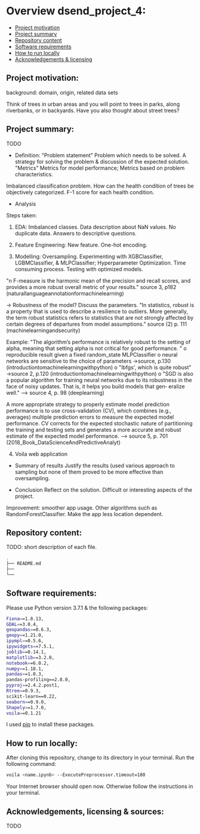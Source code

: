 # Overview dsend_project_4:
- [Project motivation](#Motivation)
- [Project summary](#Summary)
- [Repository content](#Repository_content)
- [Software requirements](#Software_requirements)
- [How to run locally](#How_to_run)
- [Acknowledgements & licensing](#Acknowledgements)

## Project motivation:<a name="Motivation"></a>
background: domain, origin, related data sets

Think of trees in urban areas and you will point to trees in parks, along riverbanks, or in backyards. Have you also thought about street trees? 

## Project summary:<a name="Summary"></a>
TODO
- Definition: "Problem statement" Problem which needs to be solved. A strategy for solving the problem & discussion of the expected solution. "Metrics" Metrics for model performance; Metrics based on problem characteristics.

Imbalanced classification problem. How can the health condition of trees be objectively categorized. F-1 score for each health condition.

- Analysis

Steps taken:
 1. EDA: Imbalanced classes.
 Data description about NaN values. No duplicate data. Answers to descriptive questions.
 
 2. Feature Engineering:
 New feature. One-hot encoding.

3. Modelling:
 Oversampling. Experimenting with XGBClassifier, LGBMClassifier, & MLPClassifier; Hyperparameter Optimization. Time consuming process. Testing with optimized models.
 
  "n F-measure is the harmonic mean of the precision and recall scores, and provides a more robust overall metric of your results." source 3, p182 (naturallanguageannotationformachinelearning)
 
 -> Robustness of the model? Discuss the parameters.
 "In statistics, robust is a property that is used to describe a resilience to outliers. More generally, the term robust statistics refers to statistics that are not strongly affected by certain degrees of departures from model assumptions." source (2) p. 111 (machinelearningandsecurity)
 
 Example: "The algorithm’s performance is relatively robust to the setting of alpha, meaning that setting alpha is not critical for good performance. "
 o reproducible result given a fixed random_state
 MLPClassifier
 o neural networks are sensitive to the choice of parameters ->source, p.130 (introductiontomachinelearningwithpython)
 o "lbfgs', which is quite robust" ->source 2, p.120 (introductiontomachinelearningwithpython)
 o "SGD is also a popular algorithm for training neural networks due to its robustness in the face of noisy updates. That is, it helps you build models that gen‐ eralize well." --> source 4, p. 98 (deeplearning)
 
 A more appropriate strategy to properly estimate model prediction performance is to use cross-validation (CV), which combines (e.g., averages) multiple prediction errors to measure the expected model performance. CV corrects for the expected stochastic nature of partitioning the training and testing sets and generates a more accurate and robust estimate of the expected model performance. --> source 5, p. 701 (2018_Book_DataScienceAndPredictiveAnalyt)
 
 4. Voila web application

- Summary of results
Justify the results (used various approach to sampling but none of them proved to be more effective than oversampling.

- Conclusion
Reflect on the solution. Difficult or interesting aspects of the project.

Improvement: smoother app usage. Other algorithms such as RandomForestClassifier. Make the app less location dependent.


## Repository content:<a name="Repository_content"></a>
TODO: short description of each file.

```bash
.
├── README.md
├── 
└── 
```

## Software requirements:<a name="Software_requirements"></a>
Please use Python version 3.7.1 & the following packages:

```bash
Fiona==1.8.13,
GDAL==3.0.4,
geopandas==0.6.3,
geopy==1.21.0,
ipympl==0.5.6,
ipywidgets==7.5.1,
joblib==0.14.1,
matplotlib==3.2.0,
notebook==6.0.2,
numpy==1.18.1,
pandas==1.0.3,
pandas-profiling==2.8.0,
pyproj==2.4.2.post1,
Rtree==0.9.3,
scikit-learn==0.22,
seaborn==0.9.0,
Shapely==1.7.0,
voila==0.1.21
```

I used [pip](https://pip.pypa.io/en/stable/) to install these packages.

## How to run locally:<a name="How_to_run"></a>
After cloning this repository, change to its directory in your terminal. Run the following command:

```bash
voila <name.ipynb> --ExecutePreprocessor.timeout=180
```

Your Internet browser should open now. Otherwise follow the instructions in your terminal.

## Acknowledgements, licensing & sources:<a name="Acknowledgements"></a>
TODO

